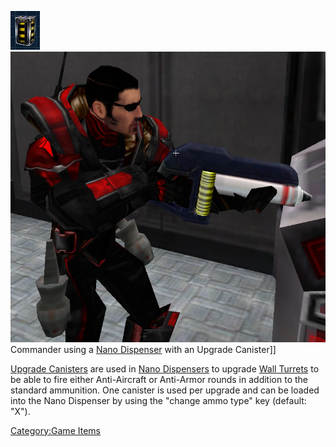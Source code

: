 ![Image:UpgradeCanister.png](images/UpgradeCanister.png "fig:Image:UpgradeCanister.png")
![](images/UpgradeCanisterNano.jpg "fig:UpgradeCanisterNano.jpg") Commander
using a [Nano Dispenser](Nano_Dispenser.md) with an Upgrade
Canister\]\]

[Upgrade Canisters](Upgrade_Canister.md) are used in [Nano
Dispensers](Nano_Dispenser.md) to upgrade [Wall
Turrets](Phalanx.md) to be able to fire either
Anti-Aircraft or Anti-Armor rounds in addition to the standard
ammunition. One canister is used per upgrade and can be loaded into the
Nano Dispenser by using the "change ammo type" key (default: "X").

[Category:Game Items](Category:Game_Items.md)
